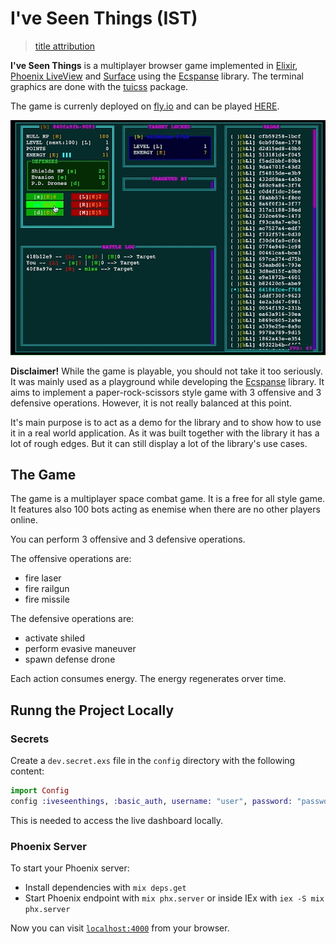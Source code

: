 # I've Seen Things (IST)

> [title attribution](https://en.wikipedia.org/wiki/Tears_in_rain_monologue)

**I've Seen Things** is a multiplayer browser game implemented in [Elixir](https://elixir-lang.org/), [Phoenix LiveView](https://www.phoenixframework.org/) and [Surface](https://surface-ui.org/getting_started) using the [Ecspanse](https://hexdocs.pm/ecspanse/Ecspanse.html) library. The terminal graphics are done with the [tuicss](https://github.com/vinibiavatti1/TuiCss/wiki/Getting-Started) package.

The game is currenly deployed on [fly.io](https://fly.io) and can be played [HERE](https://iveseenthings.fly.dev/).

![ist](./priv/static/images/ist.gif)

**Disclaimer!** While the game is playable, you should not take it too seriously. It was mainly used as a playground while developing the [Ecspanse](https://hexdocs.pm/ecspanse/Ecspanse.html) library. It aims to implement a paper-rock-scissors style game with 3 offensive and 3 defensive operations. However, it is not really balanced at this point.

It's main purpose is to act as a demo for the library and to show how to use it in a real world application. As it was built together with the library it has a lot of rough edges. But it can still display a lot of the library's use cases.

## The Game

The game is a multiplayer space combat game. It is a free for all style game. It features also 100 bots acting as enemise when there are no other players online.

You can perform 3 offensive and 3 defensive operations.

The offensive operations are:

- fire laser
- fire railgun
- fire missile

The defensive operations are:

- activate shiled
- perform evasive maneuver
- spawn defense drone

Each action consumes energy. The energy regenerates orver time.

## Runng the Project Locally

### Secrets

Create a `dev.secret.exs` file in the `config` directory with the following content:

```elixir
import Config
config :iveseenthings, :basic_auth, username: "user", password: "password"
```

This is needed to access the live dashboard locally.

### Phoenix Server

To start your Phoenix server:

- Install dependencies with `mix deps.get`
- Start Phoenix endpoint with `mix phx.server` or inside IEx with `iex -S mix phx.server`

Now you can visit [`localhost:4000`](http://localhost:4000) from your browser.
